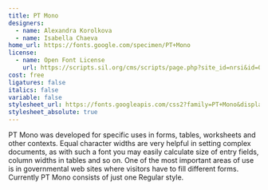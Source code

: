 ```yaml
---
title: PT Mono
designers:
  - name: Alexandra Korolkova
  - name: Isabella Chaeva
home_url: https://fonts.google.com/specimen/PT+Mono
license:
  - name: Open Font License
    url: https://scripts.sil.org/cms/scripts/page.php?site_id=nrsi&id=OFL
cost: free
ligatures: false
italics: false
variable: false
stylesheet_url: https://fonts.googleapis.com/css2?family=PT+Mono&display=swap
stylesheet_absolute: true
---
```


PT Mono was developed for specific uses in forms, tables, worksheets and other contexts. Equal character widths are very helpful in setting complex documents, as with such a font you may easily calculate size of entry fields, column widths in tables and so on. One of the most important areas of use is in governmental web sites where visitors have to fill different forms. Currently PT Mono consists of just one Regular style.
